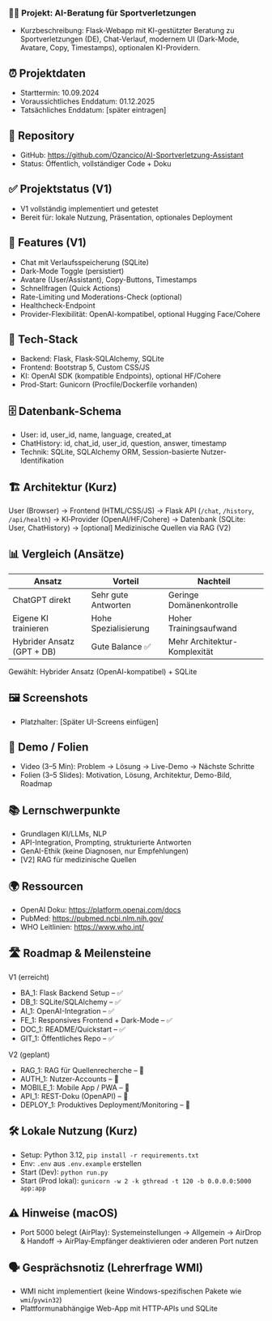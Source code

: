 ### 🏋️‍♂️ Projekt: AI-Beratung für Sportverletzungen

- Kurzbeschreibung: Flask-Webapp mit KI-gestützter Beratung zu Sportverletzungen (DE), Chat-Verlauf, modernem UI (Dark-Mode, Avatare, Copy, Timestamps), optionalen KI-Providern.

## ⏰ Projektdaten
- Starttermin: 10.09.2024
- Voraussichtliches Enddatum: 01.12.2025
- Tatsächliches Enddatum: [später eintragen]

## 🔗 Repository
- GitHub: https://github.com/Ozancico/AI-Sportverletzung-Assistant
- Status: Öffentlich, vollständiger Code + Doku

## ✅ Projektstatus (V1)
- V1 vollständig implementiert und getestet
- Bereit für: lokale Nutzung, Präsentation, optionales Deployment

## 🧩 Features (V1)
- Chat mit Verlaufsspeicherung (SQLite)
- Dark-Mode Toggle (persistiert)
- Avatare (User/Assistant), Copy-Buttons, Timestamps
- Schnellfragen (Quick Actions)
- Rate-Limiting und Moderations-Check (optional)
- Healthcheck-Endpoint
- Provider-Flexibilität: OpenAI-kompatibel, optional Hugging Face/Cohere

## 🧱 Tech-Stack
- Backend: Flask, Flask‑SQLAlchemy, SQLite
- Frontend: Bootstrap 5, Custom CSS/JS
- KI: OpenAI SDK (kompatible Endpoints), optional HF/Cohere
- Prod-Start: Gunicorn (Procfile/Dockerfile vorhanden)

## 🗄️ Datenbank-Schema
- User: id, user_id, name, language, created_at
- ChatHistory: id, chat_id, user_id, question, answer, timestamp
- Technik: SQLite, SQLAlchemy ORM, Session-basierte Nutzer-Identifikation

## 🏗️ Architektur (Kurz)
User (Browser)
→ Frontend (HTML/CSS/JS)
→ Flask API (`/chat`, `/history`, `/api/health`)
→ KI‑Provider (OpenAI/HF/Cohere)
→ Datenbank (SQLite: User, ChatHistory)
→ [optional] Medizinische Quellen via RAG (V2)

## 📊 Vergleich (Ansätze)
| Ansatz | Vorteil | Nachteil |
| --- | --- | --- |
| ChatGPT direkt | Sehr gute Antworten | Geringe Domänenkontrolle |
| Eigene KI trainieren | Hohe Spezialisierung | Hoher Trainingsaufwand |
| Hybrider Ansatz (GPT + DB) | Gute Balance ✅ | Mehr Architektur-Komplexität |

Gewählt: Hybrider Ansatz (OpenAI-kompatibel) + SQLite

## 🖼️ Screenshots
- Platzhalter: [Später UI-Screens einfügen]

## 🎥 Demo / Folien
- Video (3–5 Min): Problem → Lösung → Live-Demo → Nächste Schritte
- Folien (3–5 Slides): Motivation, Lösung, Architektur, Demo-Bild, Roadmap

## 📚 Lernschwerpunkte
- Grundlagen KI/LLMs, NLP
- API-Integration, Prompting, strukturierte Antworten
- GenAI-Ethik (keine Diagnosen, nur Empfehlungen)
- [V2] RAG für medizinische Quellen

## 🌍 Ressourcen
- OpenAI Doku: https://platform.openai.com/docs
- PubMed: https://pubmed.ncbi.nlm.nih.gov/
- WHO Leitlinien: https://www.who.int/

## 🛣️ Roadmap & Meilensteine
V1 (erreicht)
- BA_1: Flask Backend Setup – ✅
- DB_1: SQLite/SQLAlchemy – ✅
- AI_1: OpenAI-Integration – ✅
- FE_1: Responsives Frontend + Dark-Mode – ✅
- DOC_1: README/Quickstart – ✅
- GIT_1: Öffentliches Repo – ✅

V2 (geplant)
- RAG_1: RAG für Quellenrecherche – 🔄
- AUTH_1: Nutzer-Accounts – 🔄
- MOBILE_1: Mobile App / PWA – 🔄
- API_1: REST-Doku (OpenAPI) – 🔄
- DEPLOY_1: Produktives Deployment/Monitoring – 🔄

## 🛠️ Lokale Nutzung (Kurz)
- Setup: Python 3.12, `pip install -r requirements.txt`
- Env: `.env` aus `.env.example` erstellen
- Start (Dev): `python run.py`
- Start (Prod lokal): `gunicorn -w 2 -k gthread -t 120 -b 0.0.0.0:5000 app:app`

## ⚠️ Hinweise (macOS)
- Port 5000 belegt (AirPlay): Systemeinstellungen → Allgemein → AirDrop & Handoff → AirPlay‑Empfänger deaktivieren oder anderen Port nutzen

## 🗣️ Gesprächsnotiz (Lehrerfrage WMI)
- WMI nicht implementiert (keine Windows-spezifischen Pakete wie `wmi`/`pywin32`)
- Plattformunabhängige Web-App mit HTTP‑APIs und SQLite



